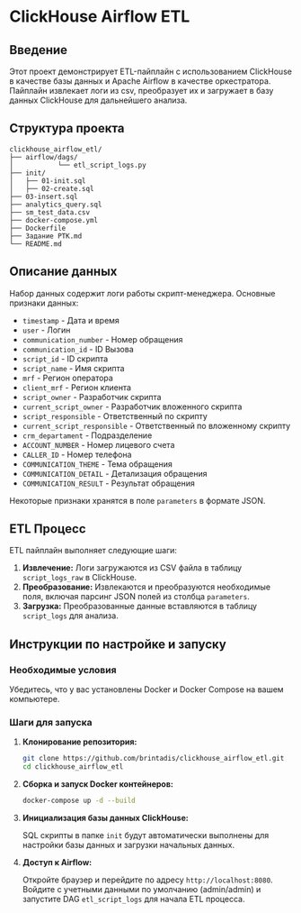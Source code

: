 # ClickHouse Airflow ETL

## Введение

Этот проект демонстрирует ETL-пайплайн с использованием ClickHouse в качестве базы данных и Apache Airflow в качестве оркестратора. Пайплайн извлекает логи из csv, преобразует их и загружает в базу данных ClickHouse для дальнейшего анализа.

## Структура проекта

```plaintext
clickhouse_airflow_etl/
├── airflow/dags/
│           └── etl_script_logs.py
├── init/
│   ├── 01-init.sql
│   ├── 02-create.sql
├── 03-insert.sql
├── analytics_query.sql
├── sm_test_data.csv
├── docker-compose.yml
├── Dockerfile
├── Задание РТК.md
└── README.md
```


## Описание данных

Набор данных содержит логи работы скрипт-менеджера. Основные признаки данных:

* `timestamp` - Дата и время
* `user` - Логин
* `communication_number` - Номер обращения 
* `communication_id` - ID Вызова
* `script_id` - ID скрипта
* `script_name` - Имя скрипта
* `mrf` - Регион оператора
* `client_mrf` - Регион клиента
* `script_owner` - Разработчик скрипта
* `current_script_owner` - Разработчик вложенного скрипта
* `script_responsible` - Ответственный по скрипту
* `current_script_responsible` - Ответственный по вложенному скрипту
* `crm_departament` - Подразделение
* `ACCOUNT_NUMBER` - Номер лицевого счета
* `CALLER_ID` - Номер телефона
* `COMMUNICATION_THEME` - Тема обращения
* `COMMUNICATION_DETAIL` - Детализация обращения
* `COMMUNICATION_RESULT` - Результат обращения

Некоторые признаки хранятся в поле `parameters` в формате JSON.

## ETL Процесс

ETL пайплайн выполняет следующие шаги:

1. **Извлечение:** Логи загружаются из CSV файла в таблицу `script_logs_raw` в ClickHouse.
2. **Преобразование:** Извлекаются и преобразуются необходимые поля, включая парсинг JSON полей из столбца `parameters`.
3. **Загрузка:** Преобразованные данные вставляются в таблицу `script_logs` для анализа.

## Инструкции по настройке и запуску

### Необходимые условия

Убедитесь, что у вас установлены Docker и Docker Compose на вашем компьютере.

### Шаги для запуска

1. **Клонирование репозитория:**

    ```bash
    git clone https://github.com/brintadis/clickhouse_airflow_etl.git
    cd clickhouse_airflow_etl
    ```

2. **Сборка и запуск Docker контейнеров:**

    ```bash
    docker-compose up -d --build
    ```

3. **Инициализация базы данных ClickHouse:**

    SQL скрипты в папке `init` будут автоматически выполнены для настройки базы данных и загрузки начальных данных.

4. **Доступ к Airflow:**

    Откройте браузер и перейдите по адресу `http://localhost:8080`. Войдите с учетными данными по умолчанию (admin/admin) и запустите DAG `etl_script_logs` для начала ETL процесса.
